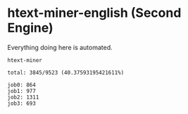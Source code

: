 # htext-miner-english (Second Engine)

Everything doing here is automated.

```
htext-miner

total: 3845/9523 (40.37593195421611%)

job0: 864
job1: 977
job2: 1311
job3: 693
```